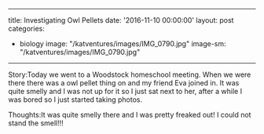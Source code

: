 ---
title: Investigating Owl Pellets
date: '2016-11-10 00:00:00'
layout: post
categories:
- biology
image: "/katventures/images/IMG_0790.jpg"
image-sm: "/katventures/images/IMG_0790.jpg"
 ---                 
Story:Today we went to a Woodstock homeschool meeting. When we were there there was a owl pellet thing on and my friend Eva joined in. It was quite smelly and I was not up for it so I just sat next to her, after a while I was bored so I just started taking photos.

Thoughts:It was quite smelly there and I was pretty freaked out! I could not stand the smell!!!

